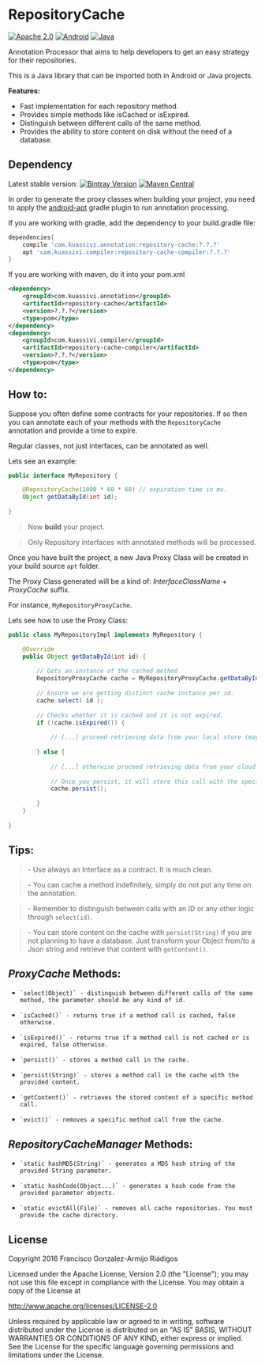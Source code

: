 # RepositoryCache
[![Apache 2.0](https://img.shields.io/hexpm/l/plug.svg)](http://www.apache.org/licenses/LICENSE-2.0) 
[![Android](https://img.shields.io/badge/platform-android-green.svg)](http://developer.android.com/index.html)
[![Java](https://img.shields.io/badge/platform-java-red.svg)](http://www.oracle.com/technetwork/java/javaee/overview/index.html)

Annotation Processor that aims to help developers to get an easy strategy for their repositories.

This is a Java library that can be imported both in Android or Java projects.

**Features:**
  - Fast implementation for each repository method.
  - Provides simple methods like isCached or isExpired.
  - Distinguish between different calls of the same method.
  - Provides the ability to store content on disk without the need of a database.



## Dependency

Latest stable version: [![Bintray Version](https://img.shields.io/bintray/v/kuassivi/maven/repository-cache.svg)](https://dl.bintray.com/kuassivi/maven/com/kuassivi/annotation/repository-cache/)
[![Maven Central](https://img.shields.io/maven-central/v/com.kuassivi.annotation/repository-cache.svg)]()

In order to generate the proxy classes when building your project, 
you need to apply the [android-apt] gradle plugin to run annotation processing.

If you are working with gradle, add the dependency to your build.gradle file:
```groovy
dependencies{
    compile 'com.kuassivi.annotation:repository-cache:?.?.?'
    apt 'com.kuassivi.compiler:repository-cache-compiler:?.?.?'
}
```
If you are working with maven, do it into your pom.xml
```xml
<dependency>
    <groupId>com.kuassivi.annotation</groupId>
    <artifactId>repository-cache</artifactId>
    <version>?.?.?</version>
    <type>pom</type>
</dependency>
<dependency>
    <groupId>com.kuassivi.compiler</groupId>
    <artifactId>repository-cache-compiler</artifactId>
    <version>?.?.?</version>
    <type>pom</type>
</dependency>
```



## How to:

Suppose you often define some contracts for your repositories.
If so then you can annotate each of your methods with the `RepositoryCache` annotation and provide a time to expire.

Regular classes, not just interfaces, can be annotated as well.

Lets see an example:

```java
public interface MyRepository {

    @RepositoryCache(1000 * 60 * 60) // expiration time in ms.
    Object getDataById(int id);
    
}
```

> Now **build** your project.

> Only Repository interfaces with annotated methods will be processed.

Once you have built the project, a new Java Proxy Class will be created in your build source `apt` folder.

The Proxy Class generated will be a kind of: _InterfaceClassName_ + _ProxyCache_ suffix.

For instance, `MyRepositoryProxyCache`.

Lets see how to use the Proxy Class:

```java
public class MyRepositoryImpl implements MyRepository {

    @Override
    public Object getDataById(int id) {
    
        // Gets an instance of the cached method
        RepositoryProxyCache cache = MyRepositoryProxyCache.getDataById(context.getCacheDir());
        
        // Ensure we are getting distinct cache instance per id.
        cache.select( id );
        
        // Checks whether it is cached and it is not expired.
        if (!cache.isExpired()) {
        
            // [...] proceed retrieving data from your local store (maybe Realm database)
            
        } else {
        
            // [...] otherwise proceed retrieving data from your cloud store (maybe a rest service)
            
            // Once you persist, it will store this call with the specified id in the cache.
            cache.persist();
            
        }
    }
    
}
```



## Tips:

> \- Use always an Interface as a contract. It is much clean.

> \- You can cache a method indefinitely, simply do not put any time on the annotation.

> \- Remember to distinguish between calls with an ID or any other logic through `select(id)`.

> \- You can store content on the cache with `persist(String)` if you are not planning to have a database.
Just transform your Object from/to a Json string and retrieve that content with `getContent()`.




## _ProxyCache_ Methods:

 *     `select(Object)` - distinguish between different calls of the same method, the parameter should be any kind of id.
 *     `isCached()` - returns true if a method call is cached, false otherwise.
 *     `isExpired()` - returns true if a method call is not cached or is expired, false otherwise.
 *     `persist()` - stores a method call in the cache.
 *     `persist(String)` - stores a method call in the cache with the provided content.
 *     `getContent()` - retrieves the stored content of a specific method call.
 *     `evict()` - removes a specific method call from the cache.



## _RepositoryCacheManager_ Methods:

 *     `static hashMD5(String)` - generates a MD5 hash string of the provided String parameter.
 *     `static hashCode(Object...)` - generates a hash code from the provided parameter objects.
 *     `static evictAll(File)` - removes all cache repositories. You must provide the cache directory.
 
 
 
## License

Copyright 2016 Francisco Gonzalez-Armijo Riádigos

Licensed under the Apache License, Version 2.0 (the "License");
you may not use this file except in compliance with the License.
You may obtain a copy of the License at

http://www.apache.org/licenses/LICENSE-2.0

Unless required by applicable law or agreed to in writing, software
distributed under the License is distributed on an "AS IS" BASIS,
WITHOUT WARRANTIES OR CONDITIONS OF ANY KIND, either express or implied.
See the License for the specific language governing permissions and
limitations under the License.



[android-apt]: https://bitbucket.org/hvisser/android-apt
